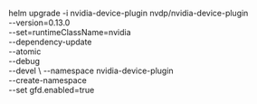 helm upgrade -i  nvidia-device-plugin nvdp/nvidia-device-plugin \
    --version=0.13.0 \
    --set=runtimeClassName=nvidia \
    --dependency-update \
    --atomic \
    --debug \
    --devel  \ 
    --namespace nvidia-device-plugin \
    --create-namespace \
    --set gfd.enabled=true
